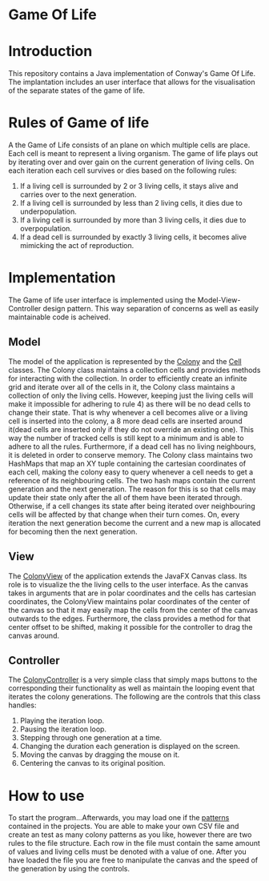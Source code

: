 Game Of Life
============

 # Introduction
 
This repository contains a Java implementation of Conway's Game Of Life. The implantation includes an user interface 
that allows for the visualisation of the separate states of the game of life. 

# Rules of Game of life

A the Game of Life  consists of an plane on which multiple cells are place. Each cell is meant to represent a living organism.
The game of life plays out by iterating over and over gain on the current generation of living cells. On each iteration each 
cell survives or dies based on the following rules:

1) If a living cell is surrounded by 2 or 3 living cells, it stays alive and carries over to the next generation.
2) If a living cell is surrounded by less than 2 living cells, it dies due to underpopulation.
3) If a living cell is surrounded by more than 3 living cells, it dies due to overpopulation.
4) If a dead cell is surrounded by exactly 3 living cells, it becomes alive mimicking the act of reproduction.

# Implementation

The Game of life user interface is implemented using the Model-View-Controller design pattern. This way separation of concerns
as well as easily maintainable code is acheived.

## Model

The model of the application is represented by the [Colony](https://github.com/Paketche/Game-Of-Life/blob/master/src/life/Colony.java) 
and the [Cell](https://github.com/Paketche/Game-Of-Life/blob/master/src/life/Cell.java) classes. The Colony class maintains a collection
cells and provides methods for interacting with the collection. In order to efficiently create an infinite grid and iterate over all of 
the cells in it, the Colony class maintains a collection of only the living cells. However, keeping just the living cells will make it 
impossible for adhering to rule 4) as there will be no dead cells to change their state. That is why whenever a cell becomes alive or a 
living cell is inserted into the colony, a 8 more dead cells are inserted around it(dead cells are inserted only if they do not 
override an existing one). This way the number of tracked cells is still kept to a minimum and is able to adhere to all the rules. 
Furthermore, if a dead cell has no living neighbours, it is deleted in order to conserve memory.  The Colony class maintains two 
HashMaps that map an XY tuple containing the cartesian coordinates of each cell, making the colony easy to query whenever a cell needs 
to get a reference of its neighbouring cells. The two hash maps contain the current generation and the next generation. The reason for 
this is so that cells may update their state only after the all of them have been iterated through. Otherwise, if a cell changes its 
state after being iterated over neighbouring cells will be affected by that change when their turn comes. On, every iteration the next 
generation become the current and a new map is allocated for becoming then the next generation.

## View

The [ColonyView](https://github.com/Paketche/Game-Of-Life/blob/master/src/UI/ColonyView.java) of the application extends the JavaFX 
Canvas class. Its role is to visualize the the living cells to the user interface. As the canvas takes in arguments that are in polar 
coordinates and the cells has cartesian coordinates, the ColonyView maintains polar coordinates of the center of the canvas so that it 
may easily map the cells from the center of the canvas outwards to the edges. Furthermore, the class provides a method for that center 
offset to be shifted, making it possible for the controller to drag the canvas around.

## Controller

The [ColonyController](https://github.com/Paketche/Game-Of-Life/blob/master/src/UI/ColonyView.java) is a very simple class that simply 
maps buttons to the corresponding their functionality as well as maintain 
the looping event that iterates the colony generations. The following are the controls that this class handles: 

1) Playing the iteration loop.
2) Pausing the iteration loop.
3) Stepping through one generation at a time.
4) Changing the duration each generation is displayed on the screen.
5) Moving the canvas by dragging the mouse on it.
6) Centering the canvas to its original position.

# How to use

To start the program...Afterwards, you may load one if the [patterns](https://github.com/Paketche/Game-Of-Life/tree/master/patterns) 
contained in the projects. You are able to make your own CSV file and create an test as many colony patterns as you like, however there 
are two rules to the file structure. Each row in the file must contain the same amount of values and living cells must be denoted with a 
value of one. After you have loaded the file you are free to manipulate the canvas and the speed of the generation by using the controls. 
